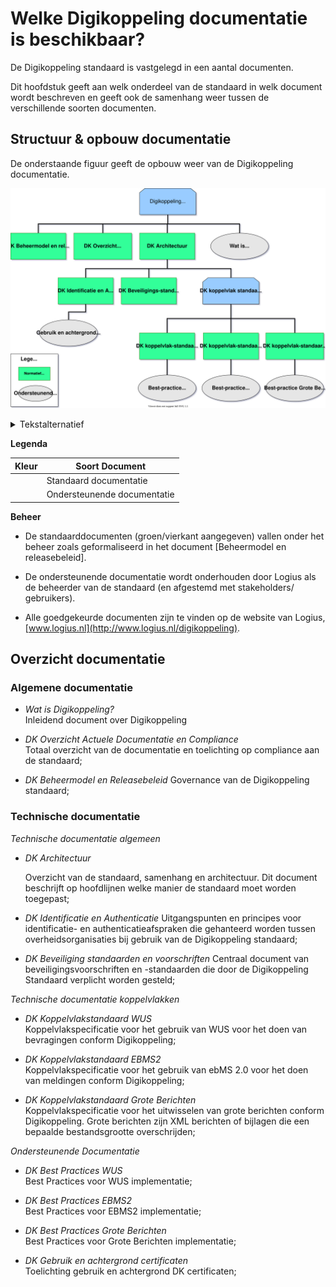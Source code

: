 # Welke Digikoppeling documentatie is beschikbaar?

De Digikoppeling standaard is vastgelegd in een aantal documenten.

Dit hoofdstuk geeft aan welk onderdeel van de standaard in welk document wordt beschreven en geeft ook de samenhang weer tussen de verschillende soorten documenten.

## Structuur & opbouw documentatie

De onderstaande figuur geeft de opbouw weer van de Digikoppeling documentatie.

![Overzicht van de onderdelen van de Digikoppeling Standaard, de standaard is onderverdeeld in normatieve en ondersteunende onderdelen](media/DK_Specificatie_structuur.svg "Opbouw documentatie Digikoppeling")


<details>
    <summary> Tekstalternatief </summary>
<h2>Digikoppeling</h2>
<p>Logius beheert Digikoppeling. De standaard bestaat uit beheermodel, een overzicht van actuele documentatie en de Digikoppeling architectuur. De architectuur omvat documentatie over identificatie en authorisatie, beveiligingsstandaarden en de koppelvlak standaarden. De koppelvlak standaarden bestaat uit API, WUS (SOAP) en ebMS standaarden met daarnaast een standaard voor grote berichten. Onderstaande documenten vormen samen de Digikoppeling standaard.</p>
<h3>Normatieve documenten</h3>
<ul>
  <li>
    <a href="https://publicatie.centrumvoorstandaarden.nl/dk/actueel/">Digikoppeling Overzicht Actuele Documentatie en voorschriften</a>
  </li>
    <li>
    <a href="https://publicatie.centrumvoorstandaarden.nl/dk/architectuur">Digikoppeling Architectuur</a> Dit is de huidige versie.
  </li>
  <ul>
    <li>
      <a href="https://publicatie.centrumvoorstandaarden.nl/dk/beveilig/">Digikoppeling Beveiligingsstandaarden en voorschriften</a>
    </li>
    <li>
      <a href="https://publicatie.centrumvoorstandaarden.nl/dk/idauth/">Digikoppeling Identificatie en Authenticatie</a>
    </li>
    <li>Koppelvlakstandaarden:</li>
    <ul>
      <li>
        <a href="https://publicatie.centrumvoorstandaarden.nl/dk/ebms/">Digikoppeling Koppelvlakstandaard ebMS2</a>
      </li>
      <li>
        <a href="https://publicatie.centrumvoorstandaarden.nl/dk/wus/">Digikoppeling Koppelvlakstandaard WUS</a>
      </li>
      <li>
        <a href="https://publicatie.centrumvoorstandaarden.nl/dk/gb/">Digikoppeling Koppelvlakstandaard Grote Berichten</a>
      </li>
    </ul>
  </ul>
  <li>
    <a href="https://publicatie.centrumvoorstandaarden.nl/dk/beheer/">Digikoppeling Beheermodel</a>
  </li>
</ul>
<h3>Ondersteunende documenten (niet normatief)</h3>
<ul>
  <li>
    <a href="https://publicatie.centrumvoorstandaarden.nl/dk/watisdk/">Wat is Digikoppeling?</a>
  </li>
  <li>
    <a href="https://publicatie.centrumvoorstandaarden.nl/dk/bpebms">Digikoppeling Best Practices ebMS2</a>
  </li>
  <li>
    <a href="https://publicatie.centrumvoorstandaarden.nl/dk/bpwus">Digikoppeling Best Practices WUS</a>
  </li>
  <li>
    <a href="https://publicatie.centrumvoorstandaarden.nl/dk/bpgb">Digikoppeling Best Practices Grote Berichten</a>
  </li>
  <li>
    <a href="https://publicatie.centrumvoorstandaarden.nl/dk/gbachtcert/">Digikoppeling Gebruik en Achtergronden Certificaten</a>
  </li>
  </ul>

</details>


<b>Legenda</b>


<table class="legendum">
    <thead>
        <tr>
            <th><strong>Kleur</strong></th>
            <th><strong>Soort Document</strong></th>
        </tr>
    </thead>
    <tbody>
        <tr>
            <td class="green"></td>
            <td>Standaard documentatie</td>
        </tr>
        <tr>
            <td class="grey"></td>
            <td>Ondersteunende documentatie</td>
        </tr>
    </tbody>
</table>


<b>Beheer</b>

- De standaarddocumenten (groen/vierkant aangegeven) vallen onder het beheer zoals geformaliseerd in het document [Beheermodel en releasebeleid].

- De ondersteunende documentatie wordt onderhouden door Logius als de beheerder van de standaard (en afgestemd met stakeholders/ gebruikers).

- Alle goedgekeurde documenten zijn te vinden op de website van Logius, [www.logius.nl](http://www.logius.nl/digikoppeling).

## Overzicht documentatie

### Algemene documentatie

- *Wat is Digikoppeling?*  
    Inleidend document over Digikoppeling

- *DK Overzicht Actuele Documentatie en Compliance*  
    Totaal overzicht van de documentatie en toelichting op compliance aan de standaard;

- *DK Beheermodel en Releasebeleid*
    Governance van de Digikoppeling standaard;

### Technische documentatie

*Technische documentatie algemeen*

- *DK Architectuur*

    Overzicht van de standaard, samenhang en architectuur. Dit document beschrijft op hoofdlijnen welke manier de standaard moet worden toegepast;

- *DK Identificatie en Authenticatie* 
    Uitgangspunten en principes voor identificatie- en authenticatieafspraken die gehanteerd worden tussen overheidsorganisaties bij gebruik van de Digikoppeling standaard;

- *DK Beveiliging standaarden en voorschriften* 
    Centraal document van beveiligingsvoorschriften en -standaarden die door de Digikoppeling Standaard verplicht worden gesteld;

*Technische documentatie koppelvlakken*

- *DK Koppelvlakstandaard WUS*   
    Koppelvlakspecificatie voor het gebruik van WUS voor het doen van bevragingen conform Digikoppeling;

- *DK Koppelvlakstandaard EBMS2*  
    Koppelvlakspecificatie voor het gebruik van ebMS 2.0 voor het doen van meldingen conform Digikoppeling;

- *DK Koppelvlakstandaard Grote Berichten*  
    Koppelvlakspecificatie voor het uitwisselen van grote berichten conform Digikoppeling. Grote berichten zijn XML berichten of bijlagen die een bepaalde bestandsgrootte overschrijden;

*Ondersteunende Documentatie*

- *DK Best Practices WUS*  
    Best Practices voor WUS implementatie;

- *DK Best Practices EBMS2*  
    Best Practices voor EBMS2 implementatie;

- *DK Best Practices Grote Berichten*  
    Best Practices voor Grote Berichten implementatie;

- *DK Gebruik en achtergrond certificaten*  
    Toelichting gebruik en achtergrond DK certificaten;

